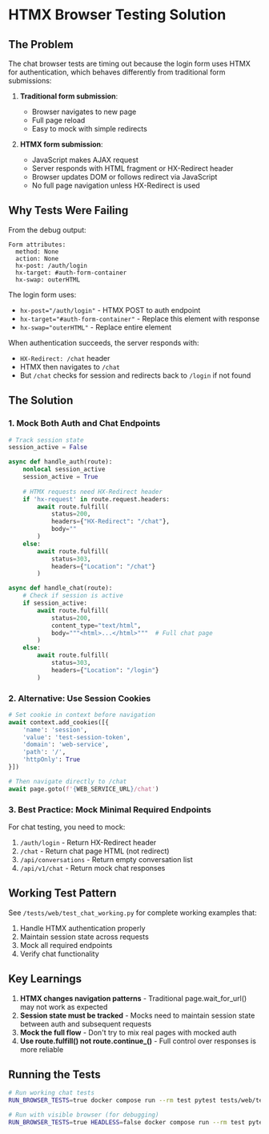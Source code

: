 # HTMX Browser Testing Solution

## The Problem

The chat browser tests are timing out because the login form uses HTMX for authentication, which behaves differently from traditional form submissions:

1. **Traditional form submission**: 
   - Browser navigates to new page
   - Full page reload
   - Easy to mock with simple redirects

2. **HTMX form submission**:
   - JavaScript makes AJAX request
   - Server responds with HTML fragment or HX-Redirect header
   - Browser updates DOM or follows redirect via JavaScript
   - No full page navigation unless HX-Redirect is used

## Why Tests Were Failing

From the debug output:
```
Form attributes:
  method: None
  action: None
  hx-post: /auth/login
  hx-target: #auth-form-container
  hx-swap: outerHTML
```

The login form uses:
- `hx-post="/auth/login"` - HTMX POST to auth endpoint
- `hx-target="#auth-form-container"` - Replace this element with response
- `hx-swap="outerHTML"` - Replace entire element

When authentication succeeds, the server responds with:
- `HX-Redirect: /chat` header
- HTMX then navigates to `/chat`
- But `/chat` checks for session and redirects back to `/login` if not found

## The Solution

### 1. Mock Both Auth and Chat Endpoints

```python
# Track session state
session_active = False

async def handle_auth(route):
    nonlocal session_active
    session_active = True
    
    # HTMX requests need HX-Redirect header
    if 'hx-request' in route.request.headers:
        await route.fulfill(
            status=200,
            headers={"HX-Redirect": "/chat"},
            body=""
        )
    else:
        await route.fulfill(
            status=303,
            headers={"Location": "/chat"}
        )

async def handle_chat(route):
    # Check if session is active
    if session_active:
        await route.fulfill(
            status=200,
            content_type="text/html",
            body="""<html>...</html>"""  # Full chat page
        )
    else:
        await route.fulfill(
            status=303,
            headers={"Location": "/login"}
        )
```

### 2. Alternative: Use Session Cookies

```python
# Set cookie in context before navigation
await context.add_cookies([{
    'name': 'session',
    'value': 'test-session-token',
    'domain': 'web-service',
    'path': '/',
    'httpOnly': True
}])

# Then navigate directly to /chat
await page.goto(f'{WEB_SERVICE_URL}/chat')
```

### 3. Best Practice: Mock Minimal Required Endpoints

For chat testing, you need to mock:
1. `/auth/login` - Return HX-Redirect header
2. `/chat` - Return chat page HTML (not redirect)
3. `/api/conversations` - Return empty conversation list
4. `/api/v1/chat` - Return mock chat responses

## Working Test Pattern

See `/tests/web/test_chat_working.py` for complete working examples that:
1. Handle HTMX authentication properly
2. Maintain session state across requests
3. Mock all required endpoints
4. Verify chat functionality

## Key Learnings

1. **HTMX changes navigation patterns** - Traditional page.wait_for_url() may not work as expected
2. **Session state must be tracked** - Mocks need to maintain session state between auth and subsequent requests
3. **Mock the full flow** - Don't try to mix real pages with mocked auth
4. **Use route.fulfill() not route.continue_()** - Full control over responses is more reliable

## Running the Tests

```bash
# Run working chat tests
RUN_BROWSER_TESTS=true docker compose run --rm test pytest tests/web/test_chat_working.py -v

# Run with visible browser (for debugging)
RUN_BROWSER_TESTS=true HEADLESS=false docker compose run --rm test pytest tests/web/test_chat_working.py -v
```